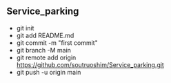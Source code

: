 ## Service_parking
   - git init
   - git add README.md
   - git commit -m "first commit"
   - git branch -M main
   - git remote add origin https://github.com/soutruoshim/Service_parking.git
   - git push -u origin main
